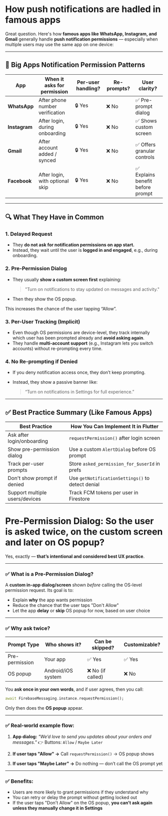 # How push notifications are hadled in famous apps

Great question. Here's how **famous apps like WhatsApp, Instagram, and Gmail** generally handle **push notification permissions** — especially when multiple users may use the same app on one device:

---

## 📱 Big Apps Notification Permission Patterns

| App           | When it asks for permission     | Per-user handling? | Re-prompts? | User clarity?                    |
| ------------- | ------------------------------- | ------------------ | ----------- | -------------------------------- |
| **WhatsApp**  | After phone number verification | 🔒 Yes             | ❌ No        | ✅ Pre-prompt dialog              |
| **Instagram** | After login, during onboarding  | 🔒 Yes             | ❌ No        | ✅ Shows custom screen            |
| **Gmail**     | After account added / synced    | 🔒 Yes             | ❌ No        | ✅ Offers granular controls       |
| **Facebook**  | After login, with optional skip | 🔒 Yes             | ❌ No        | ✅ Explains benefit before prompt |

---

## 🔍 What They Have in Common

### 1. **Delayed Request**

* They **do not ask for notification permissions on app start.**
* Instead, they wait until the user is **logged in and engaged**, e.g., during onboarding.

### 2. **Pre-Permission Dialog**

* They usually **show a custom screen first** explaining:

  > "Turn on notifications to stay updated on messages and activity."

* Then they show the OS popup.

This increases the chance of the user tapping “Allow”.

### 3. **Per-User Tracking (Implicit)**

* Even though OS permissions are device-level, they track internally which user has been prompted already and **avoid asking again**.
* They handle **multi-account support** (e.g., Instagram lets you switch accounts) without re-prompting every time.

### 4. **No Re-prompting if Denied**

* If you deny notification access once, they don’t keep prompting.
* Instead, they show a passive banner like:

  > “Turn on notifications in Settings for full experience.”

---

## ✅ Best Practice Summary (Like Famous Apps)

| Best Practice                  | How You Can Implement It in Flutter              |
| ------------------------------ | ------------------------------------------------ |
| Ask after login/onboarding     | `requestPermission()` after login screen         |
| Show pre-permission dialog     | Use a custom `AlertDialog` before OS prompt      |
| Track per-user prompts         | Store `asked_permission_for_$userId` in prefs    |
| Don't show prompt if denied    | Use `getNotificationSettings()` to detect denial |
| Support multiple users/devices | Track FCM tokens per user in Firestore           |

# **Pre-Permission Dialog**: So the user is asked twice, on the custom screen and later on OS popup?

Yes, exactly — **that’s intentional and considered best UX practice**.

---

### ✅ What is a Pre-Permission Dialog?

A **custom in-app dialog/screen** shown *before* calling the OS-level permission request.
Its goal is to:

* Explain **why** the app wants permission
* Reduce the chance that the user taps "Don't Allow"
* Let the app **delay** or **skip** OS popup for now, based on user choice

---

### ✅ Why ask twice?

| Prompt Type    | Who shows it?      | Can be skipped?  | Customizable? |
| -------------- | ------------------ | ---------------- | ------------- |
| Pre-permission | Your app           | ✅ Yes            | ✅ Yes         |
| OS popup       | Android/iOS system | ❌ No (if called) | ❌ No          |

You **ask once in your own words**, and if user agrees, then you call:

```dart
await FirebaseMessaging.instance.requestPermission();
```

Only then does the **OS popup** appear.

---

### ✅ Real-world example flow:

1. **App dialog:**
   *"We’d love to send you updates about your orders and messages."*
   👉 Buttons: `Allow` / `Maybe Later`

2. **If user taps "Allow" →**
   Call `requestPermission()` → OS popup shows

3. **If user taps "Maybe Later" →**
   Do nothing — don’t call the OS prompt yet

---

### ✅ Benefits:

* Users are more likely to grant permissions if they understand why
* You can retry or delay the prompt without getting locked out
* If the user taps "Don't Allow" on the OS popup, **you can’t ask again unless they manually change it in Settings**
